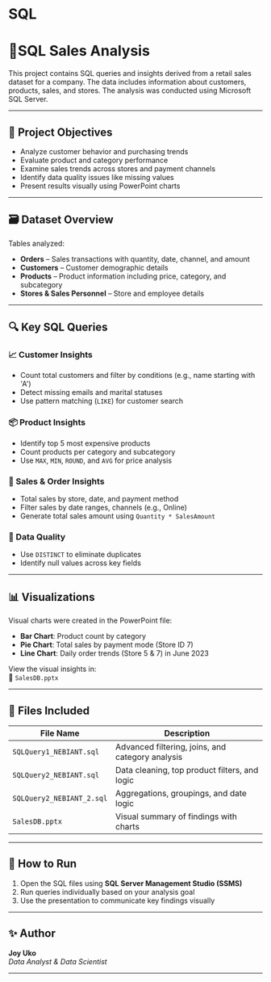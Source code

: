 # SQL

# 🧠SQL Sales Analysis

This project contains SQL queries and insights derived from a retail sales dataset for a company. The data includes information about customers, products, sales, and stores. The analysis was conducted using Microsoft SQL Server.

---

## 📌 Project Objectives

- Analyze customer behavior and purchasing trends
- Evaluate product and category performance
- Examine sales trends across stores and payment channels
- Identify data quality issues like missing values
- Present results visually using PowerPoint charts

---

## 🗃️ Dataset Overview

Tables analyzed:
- **Orders** – Sales transactions with quantity, date, channel, and amount
- **Customers** – Customer demographic details
- **Products** – Product information including price, category, and subcategory
- **Stores & Sales Personnel** – Store and employee details

---

## 🔍 Key SQL Queries

### 📈 Customer Insights
- Count total customers and filter by conditions (e.g., name starting with 'A')
- Detect missing emails and marital statuses
- Use pattern matching (`LIKE`) for customer search

### 📦 Product Insights
- Identify top 5 most expensive products
- Count products per category and subcategory
- Use `MAX`, `MIN`, `ROUND`, and `AVG` for price analysis

### 💸 Sales & Order Insights
- Total sales by store, date, and payment method
- Filter sales by date ranges, channels (e.g., Online)
- Generate total sales amount using `Quantity * SalesAmount`

### 🧹 Data Quality
- Use `DISTINCT` to eliminate duplicates
- Identify null values across key fields

---

## 📊 Visualizations

Visual charts were created in the PowerPoint file:

- **Bar Chart**: Product count by category
- **Pie Chart**: Total sales by payment mode (Store ID 7)
- **Line Chart**: Daily order trends (Store 5 & 7) in June 2023

View the visual insights in:  
📂 `SalesDB.pptx`

---

## 📁 Files Included

| File Name                                | Description                                      |
|-----------------------------------------|--------------------------------------------------|
| `SQLQuery1_NEBIANT.sql`                 | Advanced filtering, joins, and category analysis |
| `SQLQuery2_NEBIANT.sql`                 | Data cleaning, top product filters, and logic    |
| `SQLQuery2_NEBIANT_2.sql`               | Aggregations, groupings, and date logic          |
| `SalesDB.pptx` | Visual summary of findings with charts           |

---

## 🚀 How to Run

1. Open the SQL files using **SQL Server Management Studio (SSMS)**
2. Run queries individually based on your analysis goal
3. Use the presentation to communicate key findings visually

---

## ✨ Author

**Joy Uko**  
*Data Analyst & Data Scientist*

---

